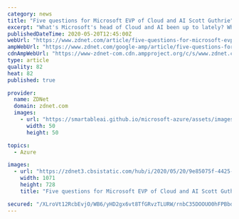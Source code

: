 ```yaml
---
category: news
title: "Five questions for Microsoft EVP of Cloud and AI Scott Guthrie"
excerpt: "What's Microsoft's head of Cloud and AI been up to lately? What is he most excited about at Build 2020 and beyond? I asked and ScottGu (sort of) answered."
publishedDateTime: 2020-05-20T12:45:00Z
webUrl: "https://www.zdnet.com/article/five-questions-for-microsoft-evp-of-cloud-and-ai-scott-guthrie/"
ampWebUrl: "https://www.zdnet.com/google-amp/article/five-questions-for-microsoft-evp-of-cloud-and-ai-scott-guthrie/"
cdnAmpWebUrl: "https://www-zdnet-com.cdn.ampproject.org/c/s/www.zdnet.com/google-amp/article/five-questions-for-microsoft-evp-of-cloud-and-ai-scott-guthrie/"
type: article
quality: 82
heat: 82
published: true

provider:
  name: ZDNet
  domain: zdnet.com
  images:
    - url: "https://smartableai.github.io/microsoft-azure/assets/images/organizations/zdnet.com-50x50.jpg"
      width: 50
      height: 50

topics:
  - Azure

images:
  - url: "https://zdnet3.cbsistatic.com/hub/i/2020/05/20/9e85075f-4425-4576-995a-976a4acc1b40/guthriewhereareyou.jpg"
    width: 1071
    height: 728
    title: "Five questions for Microsoft EVP of Cloud and AI Scott Guthrie"

secured: "/XLroVt12RcbEvjO/WB6/yHD2gx6vt8TfGRvzTLURW/rnbC35DOOUO0hFPBbdEOMs1amHx8rlDUsDzPwm7ZXE9+lg8BqGQSWbPHEY5ZJGltg55o6+EaICN+D5fj6LF/ijzuXGgdaqSQIJ34Hbr/2XnVt0f9LOUsHyCTESDNPOsqXqNIAC/5xLymO8R43S91FoFcefZLfdD2nLoEgsCgXkehO0B5fIWPGli1HPEcFtPnfFAAkCvmInJ9XDpQYOdlE3g1zWxpnSF/Egg3z99CeaTnf49kIsIsMTA00mKgnf+jQT5SpRTVcQBKjEYqvRo00;/6qSXWtO6FdKZ03p4QjpoQ=="
---
```


